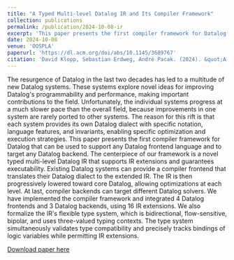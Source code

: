 ```yaml
---
title: "A Typed Multi-level Datalog IR and Its Compiler Framework"
collection: publications
permalink: /publication/2024-10-08-ir
excerpt: 'This paper presents the first compiler framework for Datalog that can be used to support any Datalog frontend language and to target any Datalog backend. The centerpiece of our framework is a novel typed multi-level Datalog IR that supports IR extensions and guarantees executability.'
date: 2024-10-08
venue: 'OOSPLA'
paperurl: 'https://dl.acm.org/doi/abs/10.1145/3689767'
citation: 'David Klopp, Sebastian Erdweg, André Pacak. (2024). &quot;A Typed Multi-level Datalog IR and Its Compiler Framework.&quot; <i> OOSPLA (2024) </i>.'
---
```

The resurgence of Datalog in the last two decades has led to a multitude of new Datalog systems. These systems explore novel ideas for improving Datalog's programmability and performance, making important contributions to the field. Unfortunately, the individual systems progress at a much slower pace than the overall field, because improvements in one system are rarely ported to other systems. The reason for this rift is that each system provides its own Datalog dialect with specific notation, language features, and invariants, enabling specific optimization and execution strategies. This paper presents the first compiler framework for Datalog that can be used to support any Datalog frontend language and to target any Datalog backend. The centerpiece of our framework is a novel typed multi-level Datalog IR that supports IR extensions and guarantees executability. Existing Datalog systems can provide a compiler frontend that translates their Datalog dialect to the extended IR. The IR is then progressively lowered toward core Datalog, allowing optimizations at each level. At last, compiler backends can target different Datalog solvers. We have implemented the compiler framework and integrated 4 Datalog frontends and 3 Datalog backends, using 16 IR extensions. We also formalize the IR's flexible type system, which is bidirectional, flow-sensitive, bipolar, and uses three-valued typing contexts. The type system simultaneously validates type compatibility and precisely tracks bindings of logic variables while permitting IR extensions.

[Download paper here](https://www.pl.informatik.uni-mainz.de/files/2024/10/datalog-ir.pdf)
